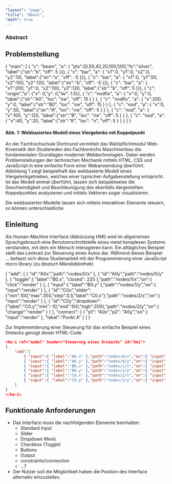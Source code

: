 ```yaml
---
"layout": "page",
"title": "About",
"math": true
---
```


### Abstract

## Problemstellung

<aside>
<g-2 width="250" height="200" x0="30" y0="50" cartesian>
{ 
"main": [
    { "c": "beam", "a": { "pts":[0,50,40,20,100,120],"fs":"silver", "label":{"str":"b", "off": 5 }}},
    { "c": "bar", "a": { "x1":0, "y1":0, "x2":0, "y2":50, "label":{"str":"a", "off": -5 }}},
    { "c": "bar", "a": { "x1":0, "y1":50, "x2":100, "y2":120, "label":{"str":"b", "off": -5 }}},
    { "c": "bar", "a": { "x1":200, "y1":0, "x2":100, "y2":120, "label":{"str":"b", "off": 5 }}},
    { "c": "origin","a": {"x": 0,"y": 0,"lw": 1.5}},
    { "c": "nodfix", "a": { "x":0, "y":0, "label":{"str":"A0", "loc": "sw", "off": 15 } } },
    { "c": "nodfix", "a": { "x":200, "y":0, "label":{"str":"B0", "loc": "sw", "off": 15 } } },
    { "c": "nod", "a": { "x":0, "y":50, "label":{"str":"A", "loc": "nw", "off": 5 } } },
    { "c": "nod", "a": { "x":100, "y":120, "label":{"str":"B", "loc": "ne", "off": 5 } } },
    { "c": "nod", "a": { "x":40, "y":20, "label":{"str":"K", "loc": "n", "off": 5 } } }
]
}
</g-2>

#### **Abb. 1:** Webbasiertes Modell eines Viergelenks mit Koppelpunkt

</aside>

An der Fachhochschule Dortmund vermittelt das Wahlpflichtmodul Web-Kinematik den Studiereden des Fachbereichs Maschinenbau die fundamentalen Grundlagen moderner Webtechnologien. Dabei werden Problemstellungen der technischen Mechanik mittels HTML, CSS und JavaScript in eine einfache Form einer Webanwendung überführt. Abbildung 1 zeigt beispielhaft das webbasierte Modell eines Viergelenkgetriebes, welches einer typischen Aufgabenstellung entspricht. Ist das Modell einmal überführt, lassen sich beispielweise die Geschwindigkeit und Beschleunigung des ebenfalls dargestellten Koppelpunktes analysieren und mittels Vektoren sogar visualisieren.

Die webbasierten Modelle lassen sich mittels interaktiver Elemente steuern, so können unterschiedliche 

## Einleitung

Als Human-Machine Interface (Abkürzung HMI) wird im allgemeinen Sprachgebrauch eine Benutzerschnittstelle eines meist komplexen Systems verstanden, mit dem ein Mensch interagieren kann. Ein alltägliches Beispiel stellt das Lenkrad zur Steuerung eines Autos dar. Während dieses Beispiel ... befasst sich diese Studienarbeit mit der Programmierung einer JavaScript micro library (zu deutsch Mikrobibliothek)

<canvas id="cv" width="350" height="250"></canvas>

<script>
    const ctx = document.getElementById("cv").getContext("2d");
    var model = {
        "nodes": [
            { "id": "A0", "x": 75, "y": 50 },
            { "id": "B0", "x": 150, "y": 200 },
            { "id": "C0", "x": 250, "y": 10 }
        ],
        "constraints": [
        { "id": "a", "p1": "A0", "p2": "B0" }, 
        { "id": "b", "p1": "B0", "p2": "C0" }, 
        { "id": "c", "p1": "C0", "p2": "A0" }
        ]
    };
    mec.model.extend(model);
    model.init();
    function render() {
        const g = g2().del().clr().view({ cartesian: true });
        model.draw(g);
        g.exe(ctx);
    return g;
    }
    render()

</script>

<hm-i ref="model" header="Steuerung eines Dreiecks" id="hmi">
{
    "add": [
        { "id":"A0x","path":"nodes/0/x" }, 
        { "id":"A0y","path":"nodes/0/y" }, 
        { "toggle":{ "label":"B0.x", "closed": 220 },"path":"nodes/1/x","on":{ "click":"render" } }, 
        { "input":{ "label":"B0.y" },"path":"nodes/1/y","on":{ "input":"render" } }, 
        { "id":"C0x","slider":{"min":100,"max":350,"step":0.5,"label":"C0.x"},"path":"nodes/2/x","on":{ "input":"render" } }, 
        { "id":"C0y","dropdown":{"label":"C0.y","min":-10,"mid":100,"high":200},"path":"nodes/2/y","on":{ "change":"render" } } 
        ],
    "connect": [
        { "p1": "A0x","p2": "A0y","on":{ "input":"render" }, "label":"Punkt A" }
    ]
}
</hm-i>

Zur Implementierung einer Steuerung für das einfache Beispiel eines Dreiecks genügt dieser HTML-Code:

```json
<hm-i ref="model" header="Steuerung eines Dreiecks" id="hmi">
{
    "add":[
        { "input":{ "label":"A0.x" },"path":"nodes/0/x","on":{ "input":"render" } },
        { "input":{ "label":"A0.y" },"path":"nodes/0/y","on":{ "input":"render" } },
        { "input":{ "label":"B0.x" },"path":"nodes/1/x","on":{ "input":"render" } },
        { "input":{ "label":"B0.y" },"path":"nodes/1/y","on":{ "input":"render" } },
        { "input":{ "label":"C0.x" },"path":"nodes/2/x","on":{ "input":"render" } },
        { "input":{ "label":"C0.y" },"path":"nodes/2/y","on":{ "input":"render" } }
    ]
}
</hm-i>
```

## Funktionale Anforderungen

* Das Interface muss die nachfolgenden Elemente beinhalten:
    * Standard Input
    * Slider
    * Dropdown Menü
    * Checkbox (Toggle)
    * Buttons
    * Output
    * constraints/connection
    * ...?
* Der Nutzer soll die Möglichkeit haben die Position des Interface alternativ einzustellen.